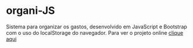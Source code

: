 # organi-JS
Sistema para organizar os gastos, desenvolvido em JavaScript e Bootstrap com o uso do localStorage do navegador.
Para ver o projeto online [clique aqui](https://organi-js.vercel.app/index.html)
